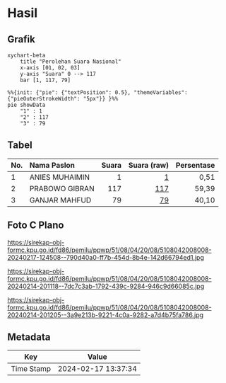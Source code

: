 # Hasil

## Grafik

```mermaid
xychart-beta
    title "Perolehan Suara Nasional"
    x-axis [01, 02, 03]
    y-axis "Suara" 0 --> 117
    bar [1, 117, 79]
```

```mermaid
%%{init: {"pie": {"textPosition": 0.5}, "themeVariables": {"pieOuterStrokeWidth": "5px"}} }%%
pie showData
    "1" : 1
    "2" : 117
    "3" : 79
```

## Tabel

| No. | Nama Paslon    | Suara | Suara (raw) | Persentase |
|:--- |:-------------- | -----:| -----------:| ----------:|
| 1   | ANIES MUHAIMIN | 1     | [1][p-1]    | 0,51       |
| 2   | PRABOWO GIBRAN | 117   | [117][p-2]  | 59,39      |
| 3   | GANJAR MAHFUD  | 79    | [79][p-3]   | 40,10      |


[p-1]: https://github.com/gigit-pemilu/pemilu-2024/blob/main/pilpres/hitung-suara/sub/51-bali/sub/08-buleleng/sub/04-banjar/sub/2008-pedawa/sub/008-tps/sub/paslon-1.txt
[p-2]: https://github.com/gigit-pemilu/pemilu-2024/blob/main/pilpres/hitung-suara/sub/51-bali/sub/08-buleleng/sub/04-banjar/sub/2008-pedawa/sub/008-tps/sub/paslon-2.txt
[p-3]: https://github.com/gigit-pemilu/pemilu-2024/blob/main/pilpres/hitung-suara/sub/51-bali/sub/08-buleleng/sub/04-banjar/sub/2008-pedawa/sub/008-tps/sub/paslon-3.txt

## Foto C Plano

https://sirekap-obj-formc.kpu.go.id/fd86/pemilu/ppwp/51/08/04/20/08/5108042008008-20240217-124508--790d40a0-ff7b-454d-8b4e-142d66794ed1.jpg

https://sirekap-obj-formc.kpu.go.id/fd86/pemilu/ppwp/51/08/04/20/08/5108042008008-20240214-201118--7dc7c3ab-1792-439c-9284-946c9d66085c.jpg

https://sirekap-obj-formc.kpu.go.id/fd86/pemilu/ppwp/51/08/04/20/08/5108042008008-20240214-201205--3a9e213b-9221-4c0a-9282-a7d4b75fa786.jpg


## Metadata

| Key        | Value               |
| ---------- | ------------------- |
| Time Stamp | 2024-02-17 13:37:34 |



